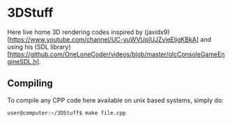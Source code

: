 # 3DStuff

Here live home 3D rendering codes inspired by (javidx9)[https://www.youtube.com/channel/UC-yuWVUplUJZvieEligKBkA] and using his (SDL library)[https://github.com/OneLoneCoder/videos/blob/master/olcConsoleGameEngineSDL.h].

## Compiling 

To compile any CPP code here available on unix based systems, simply do:

```console
user@computer:~/3DStuff$ make file.cpp  
```
